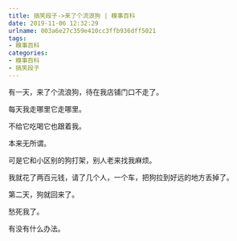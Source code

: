 ```yaml
---
title: 搞笑段子->来了个流浪狗 | 糗事百科
date: 2019-11-06 12:32:29
urlname: 003a6e27c359e410cc3ffb936dff5021
tags: 
- 糗事百科
categories:
- 糗事百科
- 搞笑段子
---
```

有一天，来了个流浪狗，待在我店铺门口不走了。

每天我走哪里它走哪里。

不给它吃喝它也跟着我。

本来无所谓。

可是它和小区别的狗打架，别人老来找我麻烦。

我就花了两百元钱，请了几个人，一个车，把狗拉到好远的地方丢掉了。

第二天，狗就回来了。

愁死我了。

有没有什么办法。



